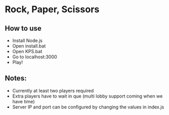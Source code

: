 # Rock, Paper, Scissors

## How to use
- Install Node.js
- Open install.bat
- Open KPS.bat
- Go to localhost:3000
- Play!

## Notes:
- Currently at least two players required
- Extra players have to wait in que (multi lobby support coming when we have time)
- Server IP and port can be configured by changing the values in index.js

